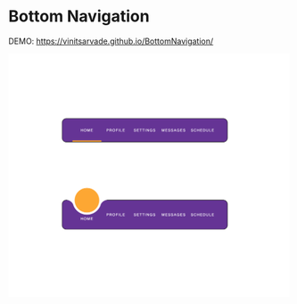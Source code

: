 # Bottom Navigation

DEMO: https://vinitsarvade.github.io/BottomNavigation/

![Alt text](image.png)
